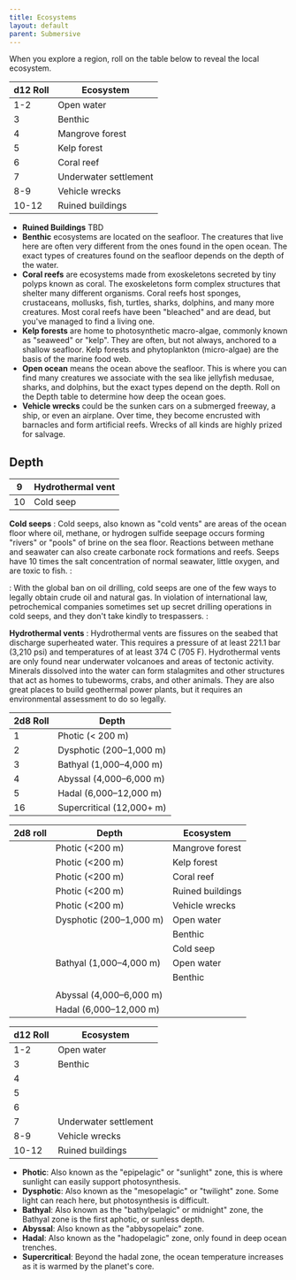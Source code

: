 ```yaml
---
title: Ecosystems
layout: default
parent: Submersive
---
```

When you explore a region, roll on the table below to reveal the local ecosystem.

| d12 Roll | Ecosystem             |
| -------- | --------------------- |
| 1-2      | Open water            |
| 3        | Benthic               |
| 4        | Mangrove forest       |
| 5        | Kelp forest           |
| 6        | Coral reef            |
| 7        | Underwater settlement |
| 8-9      | Vehicle wrecks        |
| 10-12    | Ruined buildings      |

- **Ruined Buildings** TBD
- **Benthic** ecosystems are located on the seafloor. The creatures that live here are often very different from the ones found in the open ocean. The exact types of creatures found on the seafloor depends on the depth of the water.
- **Coral reefs** are ecosystems made from exoskeletons secreted by tiny polyps known as coral. The exoskeletons form complex structures that shelter many different organisms. Coral reefs host sponges, crustaceans, mollusks, fish, turtles, sharks, dolphins, and many more creatures. Most coral reefs have been "bleached" and are dead, but you've managed to find a living one.
- **Kelp forests** are home to photosynthetic macro-algae, commonly known as "seaweed" or "kelp". They are often, but not always, anchored to a shallow seafloor. Kelp forests and phytoplankton (micro-algae) are the basis of the marine food web.
- **Open ocean** means the ocean above the seafloor. This is where you can find many creatures we associate with the sea like jellyfish medusae, sharks, and dolphins, but the exact types depend on the depth. Roll on the Depth table to determine how deep the ocean goes.
- **Vehicle wrecks** could be the sunken cars on a submerged freeway, a ship, or even an airplane. Over time, they become encrusted with barnacles and form artificial reefs. Wrecks of all kinds are highly prized for salvage.

## Depth

| 9        | Hydrothermal vent     |
| -------- | --------------------- |
| 10       | Cold seep             |

**Cold seeps**
: Cold seeps, also known as "cold vents" are areas of the ocean floor where oil, methane, or hydrogen sulfide seepage occurs forming "rivers" or "pools" of brine on the sea floor. Reactions between methane and seawater can also create carbonate rock formations and reefs.  Seeps have 10 times the salt concentration of normal seawater, little oxygen, and are toxic to fish.
: <p></p>
: With the global ban on oil drilling, cold seeps are one of the few ways to legally obtain crude oil and natural gas. In violation of international law, petrochemical companies sometimes set up secret drilling operations in cold seeps, and they don't take kindly to trespassers.
: <p></p>

**Hydrothermal vents**
: Hydrothermal vents are fissures on the seabed that discharge superheated water. This requires a pressure of at least 221.1 bar (3,210 psi) and temperatures of at least 374 C (705 F). Hydrothermal vents are only found near underwater volcanoes and areas of tectonic activity. Minerals dissolved into the water can form stalagmites and other structures that act as homes to tubeworms, crabs, and other animals. They are also great places to build geothermal power plants, but it requires an environmental assessment to do so legally.


<table id="bkmrk-2d8-roll-depth-1-pho"><thead><tr><th>2d8 Roll</th><th>Depth</th></tr></thead><tbody><tr><td>1</td><td>Photic (&lt; 200 m)</td></tr><tr><td>2</td><td>Dysphotic (200–1,000 m)</td></tr><tr><td>3</td><td>Bathyal (1,000–4,000 m)</td></tr><tr><td>4</td><td>Abyssal (4,000–6,000 m)</td></tr><tr><td>5</td><td>Hadal (6,000–12,000 m)</td></tr><tr><td>16</td><td>Supercritical (12,000+ m)</td></tr></tbody></table>

| 2d8 roll | Depth                   | Ecosystem        |
| -------- | ----------------------- | ---------------- |
|          | Photic (<200 m)         | Mangrove forest  |
|          | Photic (<200 m)         | Kelp forest      |
|          | Photic (<200 m)         | Coral reef       |
|          | Photic (<200 m)         | Ruined buildings |
|          | Photic (<200 m)         | Vehicle wrecks   |
|          | Dysphotic (200–1,000 m) | Open water       |
|          |                         | Benthic          |
|          |                         | Cold seep        |
|          | Bathyal (1,000–4,000 m) | Open water       |
|          |                         | Benthic          |
|          |                         |                  |
|          | Abyssal (4,000–6,000 m) |                  |
|          | Hadal (6,000–12,000 m)  |                  |



| d12 Roll | Ecosystem             |
| -------- | --------------------- |
| 1-2      | Open water            |
| 3        | Benthic               |
| 4        |                       |
| 5        |                       |
| 6        |                       |
| 7        | Underwater settlement |
| 8-9      | Vehicle wrecks        |
| 10-12    | Ruined buildings      |

- **Photic**: Also known as the "epipelagic" or "sunlight" zone, this is where sunlight can easily support photosynthesis.
- **Dysphotic**: Also known as the "mesopelagic" or "twilight" zone. Some light can reach here, but photosynthesis is difficult.
- **Bathyal**: Also known as the "bathylpelagic" or midnight" zone, the Bathyal zone is the first aphotic, or sunless depth.
- **Abyssal**: Also known as the "abbysopelaic" zone.
- **Hadal**: Also known as the "hadopelagic" zone, only found in deep ocean trenches.
- **Supercritical**: Beyond the hadal zone, the ocean temperature increases as it is warmed by the planet's core. 